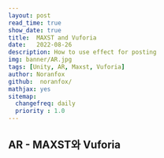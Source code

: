 ```yaml
---
layout: post
read_time: true
show_date: true
title:  MAXST and Vuforia
date:   2022-08-26
description: How to use effect for posting
img: banner/AR.jpg 
tags: [Unity, AR, Maxst, Vuforia]
author: Noranfox
github:  noranfox/
mathjax: yes
sitemap:
  changefreq: daily
  priority : 1.0
---
```


## AR - MAXST와 Vuforia